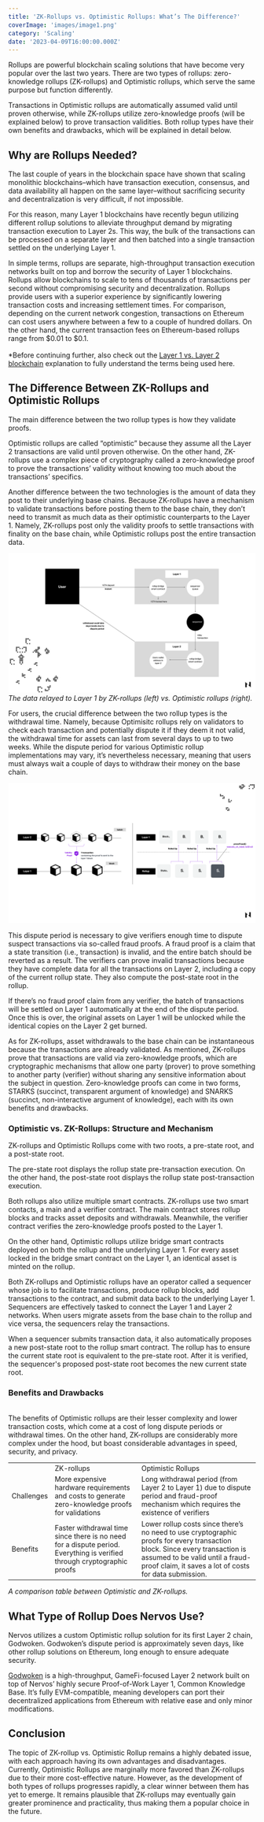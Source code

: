 ```yaml
---
title: 'ZK-Rollups vs. Optimistic Rollups: What’s The Difference?'
coverImage: 'images/image1.png'
category: 'Scaling'
date: '2023-04-09T16:00:00.000Z'
---
```


Rollups are powerful blockchain scaling solutions that have become very popular over the last two years. There are two types of rollups: zero-knowledge rollups (ZK-rollups) and Optimistic rollups, which serve the same purpose but function differently.

Transactions in Optimistic rollups are automatically assumed valid until proven otherwise, while ZK-rollups utilize zero-knowledge proofs (will be explained below) to prove transaction validities. Both rollup types have their own benefits and drawbacks, which will be explained in detail below.

## Why are Rollups Needed?

The last couple of years in the blockchain space have shown that scaling monolithic blockchains–which have transaction execution, consensus, and data availability all happen on the same layer–without sacrificing security and decentralization is very difficult, if not impossible.

For this reason, many Layer 1 blockchains have recently begun utilizing different rollup solutions to alleviate throughput demand by migrating transaction execution to Layer 2s. This way, the bulk of the transactions can be processed on a separate layer and then batched into a single transaction settled on the underlying Layer 1.

In simple terms, rollups are separate, high-throughput transaction execution networks built on top and borrow the security of Layer 1 blockchains. Rollups allow blockchains to scale to tens of thousands of transactions per second without compromising security and decentralization. Rollups provide users with a superior experience by significantly lowering transaction costs and increasing settlement times. For comparison, depending on the current network congestion, transactions on Ethereum can cost users anywhere between a few to a couple of hundred dollars. On the other hand, the current transaction fees on Ethereum-based rollups range from $0.01 to $0.1. \
 \
\*Before continuing further, also check out the [Layer 1 vs. Layer 2 blockchain](https://www.nervos.org/knowledge-base/layer_1_vs_layer_2) explanation to fully understand the terms being used here.

## The Difference Between ZK-Rollups and Optimistic Rollups

The main difference between the two rollup types is how they validate proofs.

Optimistic rollups are called “optimistic” because they assume all the Layer 2 transactions are valid until proven otherwise. On the other hand, ZK-rollups use a complex piece of cryptography called a zero-knowledge proof to prove the transactions’ validity without knowing too much about the transactions’ specifics.

Another difference between the two technologies is the amount of data they post to their underlying base chains. Because ZK-rollups have a mechanism to validate transactions before posting them to the base chain, they don’t need to transmit as much data as their optimistic counterparts to the Layer 1. Namely, ZK-rollups post only the validity proofs to settle transactions with finality on the base chain, while Optimistic rollups post the entire transaction data.

![alt_text](images/image2.png 'image_tooltip')
\
_The data relayed to Layer 1 by ZK-rollups (left) vs. Optimistic rollups (right)._

For users, the crucial difference between the two rollup types is the withdrawal time. Namely, because Optimisitc rollups rely on validators to check each transaction and potentially dispute it if they deem it not valid, the withdrawal time for assets can last from several days to up to two weeks. While the dispute period for various Optimistic rollup implementations may vary, it’s nevertheless necessary, meaning that users must always wait a couple of days to withdraw their money on the base chain.

![alt_text](images/image3.png 'image_tooltip')

This dispute period is necessary to give verifiers enough time to dispute suspect transactions via so-called fraud proofs. A fraud proof is a claim that a state transition (i.e., transaction) is invalid, and the entire batch should be reverted as a result. The verifiers can prove invalid transactions because they have complete data for all the transactions on Layer 2, including a copy of the current rollup state. They also compute the post-state root in the rollup.

If there’s no fraud proof claim from any verifier, the batch of transactions will be settled on Layer 1 automatically at the end of the dispute period. Once this is over, the original assets on Layer 1 will be unlocked while the identical copies on the Layer 2 get burned.

As for ZK-rollups, asset withdrawals to the base chain can be instantaneous because the transactions are already validated. As mentioned, ZK-rollups prove that transactions are valid via zero-knowledge proofs, which are cryptographic mechanisms that allow one party (prover) to prove something to another party (verifier) without sharing any sensitive information about the subject in question. Zero-knowledge proofs can come in two forms, STARKS (succinct, transparent argument of knowledge) and SNARKS (succinct, non-interactive argument of knowledge), each with its own benefits and drawbacks.

### Optimistic vs. ZK-Rollups: Structure and Mechanism

ZK-rollups and Optimistic Rollups come with two roots, a pre-state root, and a post-state root.

The pre-state root displays the rollup state pre-transaction execution. On the other hand, the post-state root displays the rollup state post-transaction execution.

Both rollups also utilize multiple smart contracts. ZK-rollups use two smart contacts, a main and a verifier contract. The main contract stores rollup blocks and tracks asset deposits and withdrawals. Meanwhile, the verifier contract verifies the zero-knowledge proofs posted to the Layer 1.

On the other hand, Optimistic rollups utilize bridge smart contracts deployed on both the rollup and the underlying Layer 1. For every asset locked in the bridge smart contract on the Layer 1, an identical asset is minted on the rollup.

Both ZK-rollups and Optimistic rollups have an operator called a sequencer whose job is to facilitate transactions, produce rollup blocks, add transactions to the contract, and submit data back to the underlying Layer 1. Sequencers are effectively tasked to connect the Layer 1 and Layer 2 networks. When users migrate assets from the base chain to the rollup and vice versa, the sequencers relay the transactions.

When a sequencer submits transaction data, it also automatically proposes a new post-state root to the rollup smart contract. The rollup has to ensure the current state root is equivalent to the pre-state root. After it is verified, the sequencer's proposed post-state root becomes the new current state root.

### Benefits and Drawbacks

\
The benefits of Optimistic rollups are their lesser complexity and lower transaction costs, which come at a cost of long dispute periods or withdrawal times. On the other hand, ZK-rollups are considerably more complex under the hood, but boast considerable advantages in speed, security, and privacy.

<table>
  <tr>
   <td>
   </td>
   <td>ZK-rollups
   </td>
   <td>Optimistic Rollups
   </td>
  </tr>
  <tr>
   <td>Challenges
   </td>
   <td>More expensive hardware requirements and costs to generate zero-knowledge proofs for validations
   </td>
   <td>Long withdrawal period (from Layer 2 to Layer 1) due to dispute period and fraud-proof mechanism which requires the existence of verifiers
   </td>
  </tr>
  <tr>
   <td>Benefits
   </td>
   <td>Faster withdrawal time since there is no need for a dispute period. Everything is verified through cryptographic proofs
   </td>
   <td>Lower rollup costs since there’s no need to use cryptographic proofs for every transaction block. Since every transaction is assumed to be valid until a fraud-proof claim, it saves a lot of costs for data submission.
   </td>
  </tr>
</table>

_A comparison table between Optimistic and ZK-rollups._

## What Type of Rollup Does Nervos Use? 

Nervos utilizes a custom Optimistic rollup solution for its first Layer 2 chain, Godwoken. Godwoken’s dispute period is approximately seven days, like other rollup solutions on Ethereum, long enough to ensure adequate security.

[Godwoken](https://www.nervos.org/godwoken) is a high-throughput, GameFi-focused Layer 2 network built on top of Nervos’ highly secure Proof-of-Work Layer 1, Common Knowledge Base. It’s fully EVM-compatible, meaning developers can port their decentralized applications from Ethereum with relative ease and only minor modifications.

## Conclusion

The topic of ZK-rollup vs. Optimistic Rollup remains a highly debated issue, with each approach having its own advantages and disadvantages. Currently, Optimistic Rollups are marginally more favored than ZK-rollups due to their more cost-effective nature. However, as the development of both types of rollups progresses rapidly, a clear winner between them has yet to emerge. It remains plausible that ZK-rollups may eventually gain greater prominence and practicality, thus making them a popular choice in the future.
